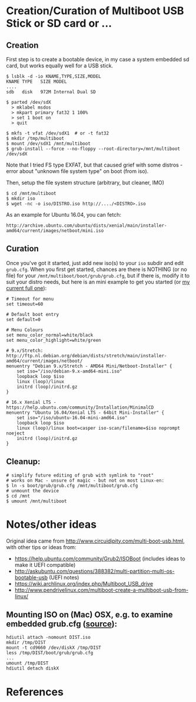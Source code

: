 # Creation/Curation of Multiboot USB Stick or SD card or ...

## Creation

First step is to create a bootable device, in my case a system embedded sd card, but works equally well 
for a USB stick.

    $ lsblk -d -io KNAME,TYPE,SIZE,MODEL
    KNAME TYPE   SIZE MODEL
    ....
    sdb   disk   972M Internal Dual SD

    $ parted /dev/sdX
      > mklabel msdos
      > mkpart primary fat32 1 100%
      > set 1 boot on
      > quit

    $ mkfs -t vfat /dev/sdX1  # or -t fat32
    $ mkdir /tmp/multiboot
    $ mount /dev/sdX1 /mnt/multiboot
    $ grub-install --force --no-floppy --root-directory=/mnt/multiboot /dev/sdX
  
  Note that I tried FS type EXFAT, but that caused grief with some
  distros - error about "unknown file system type" on boot (from iso).

Then, setup the file system structure (arbitrary, but cleaner, IMO)

    $ cd /mnt/multiboot
    $ mkdir iso
    $ wget -nc -o iso/DISTRO.iso http://..../<DISTRO>.iso 

As an example for Ubuntu 16.04, you can fetch:

    http://archive.ubuntu.com/ubuntu/dists/xenial/main/installer-amd64/current/images/netboot/mini.iso 

## Curation

Once you've got it started, just add new iso(s) to your `iso` subdir and edit `grub.cfg`.  When you first get started, chances are there is NOTHING (or no file) for your `/mnt/multiboot/boot/grub/grub.cfg`, but if there is, modify it to suit your distro needs, but here is an mini example to get you started (or [my current full one](boot/grub/grub.cfg)):

    # Timeout for menu
    set timeout=60
    
    # Default boot entry
    set default=0
    
    # Menu Colours
    set menu_color_normal=white/black
    set menu_color_highlight=white/green

    # 9.x/Stretch: http://ftp.nl.debian.org/debian/dists/stretch/main/installer-amd64/current/images/netboot/
    menuentry "Debian 9.x/Stretch - AMD64 Mini/Netboot-Installer" {
        set iso="/iso/debian-9.x-amd64-mini.iso"
        loopback loop $iso
        linux (loop)/linux
        initrd (loop)/initrd.gz
    }
  
    # 16.x Xenial LTS - https://help.ubuntu.com/community/Installation/MinimalCD
    menuentry "Ubuntu 16.04/Xenial LTS - 64bit Mini-Installer" {
        set iso="/iso/ubuntu-16.04-mini-amd64.iso"
        loopback loop $iso
        linux (loop)/linux boot=casper iso-scan/filename=$iso noprompt noeject
        initrd (loop)/initrd.gz
    }

## Cleanup:
    
    # simplify future editing of grub with symlink to "root"
    # works on Mac - unsure of magic - but not on most Linux-en:
    $ ln -s boot/grub/grub.cfg /mnt/multiboot/grub.cfg
    # unmount the device
    $ cd /mnt
    $ umount /mnt/multiboot



# Notes/other ideas

Original idea came from http://www.circuidipity.com/multi-boot-usb.html, with other tips or ideas from:

  - https://help.ubuntu.com/community/Grub2/ISOBoot  (includes ideas to make it UEFI compatible)
  - http://askubuntu.com/questions/388382/multi-partition-multi-os-bootable-usb (UEFI notes)
  - https://wiki.archlinux.org/index.php/Multiboot_USB_drive
  - http://www.pendrivelinux.com/multiboot-create-a-multiboot-usb-from-linux/


## Mounting ISO on (Mac) OSX, e.g. to examine embedded grub.cfg ([source][2]):

    hdiutil attach -nomount DIST.iso
    mkdir /tmp/DIST
    mount -t cd9660 /dev/diskX /tmp/DIST
    less /tmp/DIST/boot/grub/grub.cfg
    ...
    umount /tmp/DIST
    hdiutil detach diskX

# References
[2]: https://unix.stackexchange.com/questions/298685/can-a-mac-mount-a-debian-install-cd
[3]: http://rentageekla.com/2010/10/27/how-to-mount-an-iso-that-contains-multiple-partitions/
[4]: http://chtaube.eu/computers/freedos/bootable-usb/

